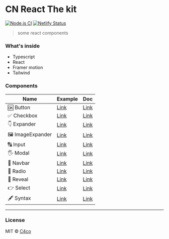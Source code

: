 # CN React The kit

[![Node.js CI](https://github.com/C4co/cn-react-thekit/actions/workflows/node.js.yml/badge.svg)](https://github.com/C4co/cn-react-thekit/actions/workflows/node.js.yml)
[![Netlify Status](https://api.netlify.com/api/v1/badges/e283ee42-0ecc-4cfe-bbfc-3f81a39aaf44/deploy-status)](https://app.netlify.com/sites/the-kit/deploys)

> some react components

### What's inside

- Typescript
- React
- Framer motion
- Tailwind

### Components

| Name            | Example                                            | Doc                                                                                |
| --------------- | -------------------------------------------------- | ---------------------------------------------------------------------------------- |
| 🆗 Button       | [Link](https://the-kit.netlify.app/button)         | [Link](https://github.com/C4co/cn-react-thekit/tree/main/components/Button)        |
| ✅ Checkbox     | [Link](https://the-kit.netlify.app/checkbox)       | [Link](https://github.com/C4co/cn-react-thekit/tree/main/components/Checkbox)      |
| 👇 Expander     | [Link](https://the-kit.netlify.app/expander)       | [Link](https://github.com/C4co/cn-react-thekit/tree/main/components/Expander)      |
| 🖼 ImageExpander | [Link](https://the-kit.netlify.app/image-expander) | [Link](https://github.com/C4co/cn-react-thekit/tree/main/components/ImageExpander) |
| 🔠 Input        | [Link](https://the-kit.netlify.app/input)          | [Link](https://github.com/C4co/cn-react-thekit/tree/main/components/Input)         |
| 🖐 Modal        | [Link](https://the-kit.netlify.app/modal)          | [Link](https://github.com/C4co/cn-react-thekit/tree/main/components/Modal)         |
| 🍱 Navbar       | [Link](https://the-kit.netlify.app/navbar)         | [Link](https://github.com/C4co/cn-react-thekit/tree/main/components/Navbar)        |
| 🔘 Radio        | [Link](https://the-kit.netlify.app/radio)          | [Link](https://github.com/C4co/cn-react-thekit/tree/main/components/Radio)         |
| 🙈 Reveal       | [Link](https://the-kit.netlify.app/reveal)         | [Link](https://github.com/C4co/cn-react-thekit/tree/main/components/Reveal)        |
| 👉 Select       | [Link](https://the-kit.netlify.app/select)         | [Link](https://github.com/C4co/cn-react-thekit/tree/main/components/Select)        |
| 🖋 Syntax        | [Link](https://the-kit.netlify.app/syntax)         | [Link](https://github.com/C4co/cn-react-thekit/tree/main/components/Syntax)        |

---

### License

MIT © [C4co](https://github.com/C4co)
